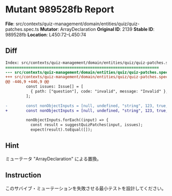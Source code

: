 # Mutant 989528fb Report

**File**: src/contexts/quiz-management/domain/entities/quiz/quiz-patches.spec.ts
**Mutator**: ArrayDeclaration
**Original ID**: 2139
**Stable ID**: 989528fb
**Location**: L450:72–L450:74

## Diff

```diff
Index: src/contexts/quiz-management/domain/entities/quiz/quiz-patches.spec.ts
===================================================================
--- src/contexts/quiz-management/domain/entities/quiz/quiz-patches.spec.ts	original
+++ src/contexts/quiz-management/domain/entities/quiz/quiz-patches.spec.ts	mutated #2139
@@ -446,9 +446,9 @@
         const issues: Issue[] = [
           { path: ["question"], code: "invalid", message: "Invalid" },
         ];
 
-        const nonObjectInputs = [null, undefined, "string", 123, true, []];
+        const nonObjectInputs = [null, undefined, "string", 123, true, ["Stryker was here"]];
 
         nonObjectInputs.forEach((input) => {
           const result = suggestQuizPatches(input, issues);
           expect(result).toEqual([]);
```

## Hint

ミューテータ "ArrayDeclaration" による置換。

## Instruction

このサバイブ・ミューテーションを失敗させる最小テストを設計してください。
